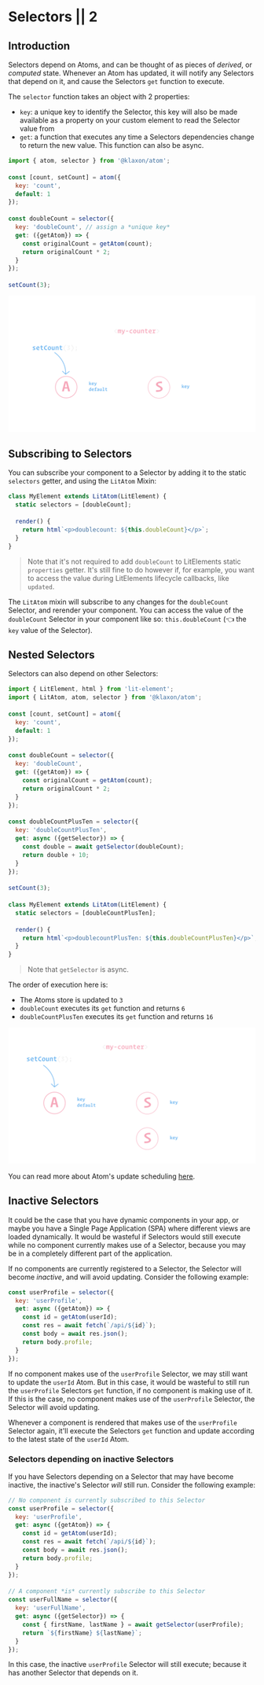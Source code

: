 # Selectors || 2

## Introduction

Selectors depend on Atoms, and can be thought of as pieces of _derived_, or _computed_ state. Whenever an Atom has updated, it will notify any Selectors that depend on it, and cause the Selectors `get` function to execute.

The `selector` function takes an object with 2 properties:
- `key`: a unique key to identify the Selector, this key will also be made available as a property on your custom element to read the Selector value from
- `get`: a function that executes any time a Selectors dependencies change to return the new value. This function can also be async.

```js
import { atom, selector } from '@klaxon/atom';

const [count, setCount] = atom({
  key: 'count',
  default: 1
});

const doubleCount = selector({
  key: 'doubleCount', // assign a *unique key*
  get: ({getAtom}) => {
    const originalCount = getAtom(count);
    return originalCount * 2;
  }
});

setCount(3);
```

![illustration of a selector updating a component](./graphs-03.svg)

## Subscribing to Selectors

You can subscribe your component to a Selector by adding it to the static `selectors` getter, and using the `LitAtom` Mixin:

```js
class MyElement extends LitAtom(LitElement) {
  static selectors = [doubleCount];

  render() {
    return html`<p>doublecount: ${this.doubleCount}</p>`;
  }
}
```

> Note that it's not required to add `doubleCount` to LitElements static `properties` getter. It's still fine to do however if, for example, you want to access the value during LitElements lifecycle callbacks, like `updated`.

The `LitAtom` mixin will subscribe to any changes for the `doubleCount` Selector, and rerender your component. You can access the value of the `doubleCount` Selector in your component like so: `this.doubleCount` (👈 the `key` value of the Selector).

## Nested Selectors

Selectors can also depend on other Selectors:

```js
import { LitElement, html } from 'lit-element';
import { LitAtom, atom, selector } from '@klaxon/atom';

const [count, setCount] = atom({
  key: 'count',
  default: 1
});

const doubleCount = selector({
  key: 'doubleCount',
  get: ({getAtom}) => {
    const originalCount = getAtom(count);
    return originalCount * 2;
  }
});

const doubleCountPlusTen = selector({
  key: 'doubleCountPlusTen',
  get: async ({getSelector}) => {
    const double = await getSelector(doubleCount);
    return double + 10;
  }
});

setCount(3);

class MyElement extends LitAtom(LitElement) {
  static selectors = [doubleCountPlusTen];

  render() {
    return html`<p>doublecountPlusTen: ${this.doubleCountPlusTen}</p>`;
  }
}
```

> Note that `getSelector` is async.

The order of execution here is:
- The Atoms store is updated to `3`
- `doubleCount` executes its `get` function and returns `6`
- `doubleCountPlusTen` executes its `get` function and returns `16`

![illustration of a nested selector updating a component](./graphs-04.svg)

You can read more about Atom's update scheduling [here](../faq/#update-timing).

## Inactive Selectors

It could be the case that you have dynamic components in your app, or maybe you have a Single Page Application (SPA) where different views are loaded dynamically. It would be wasteful if Selectors would still execute while no component currently makes use of a Selector, because you may be in a completely different part of the application.

If no components are currently registered to a Selector, the Selector will become _inactive_, and will avoid updating. Consider the following example:

```js
const userProfile = selector({
  key: 'userProfile',
  get: async ({getAtom}) => {
    const id = getAtom(userId);
    const res = await fetch(`/api/${id}`);
    const body = await res.json();
    return body.profile;
  }
});
```

If no component makes use of the `userProfile` Selector, we may still want to update the `userId` Atom. But in this case, it would be wasteful to still run the `userProfile` Selectors `get` function, if no component is making use of it. If this is the case, no component makes use of the `userProfile` Selector, the Selector will avoid updating.

Whenever a component is rendered that makes use of the `userProfile` Selector again, it'll execute the Selectors `get` function and update according to the latest state of the `userId` Atom.

### Selectors depending on inactive Selectors

If you have Selectors depending on a Selector that may have become inactive, the inactive's Selector _will_ still run. Consider the following example:

```js
// No component is currently subscribed to this Selector
const userProfile = selector({
  key: 'userProfile',
  get: async ({getAtom}) => {
    const id = getAtom(userId);
    const res = await fetch(`/api/${id}`);
    const body = await res.json();
    return body.profile;
  }
});

// A component *is* currently subscribe to this Selector
const userFullName = selector({
  key: 'userFullName',
  get: async ({getSelector}) => {
    const { firstName, lastName } = await getSelector(userProfile);
    return `${firstName} ${lastName}`;
  }
});
```

In this case, the inactive `userProfile` Selector will still execute; because it has another Selector that depends on it.
